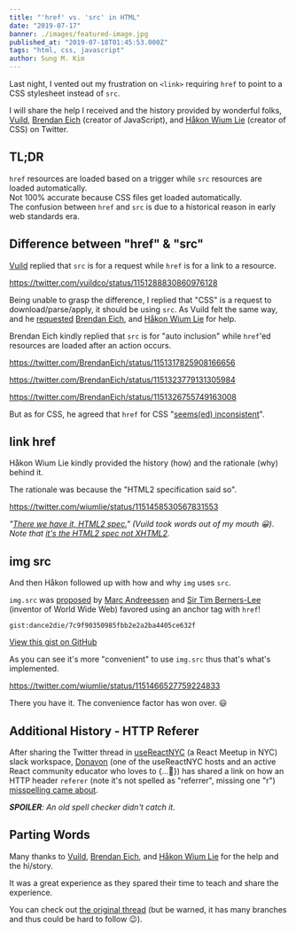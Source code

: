 ```yaml
---
title: "'href' vs. 'src' in HTML"
date: "2019-07-17"
banner: ./images/featured-image.jpg
published_at: "2019-07-18T01:45:53.000Z"
tags: "html, css, javascript"
author: Sung M. Kim
---
```


Last night, I vented out my frustration on `<link>` requiring `href` to point to a CSS stylesheet instead of `src`.

I will share the help I received and the history provided by wonderful folks, [Vuild](https://vuild.com/), [Brendan Eich](https://brendaneich.com/) (creator of JavaScript), and [Håkon Wium Lie](https://www.wiumlie.no/en.html) (creator of CSS) on Twitter.

## TL;DR

`href` resources are loaded based on a trigger while `src` resources are loaded automatically.  
Not 100% accurate because CSS files get loaded automatically.  
The confusion between `href` and `src` is due to a historical reason in early web standards era.

## Difference between "href" & "src"

[Vuild](https://twitter.com/vuildco) replied that `src` is for a request while `href` is for a link to a resource.

https://twitter.com/vuildco/status/1151288830860976128

Being unable to grasp the difference, I replied that "CSS" is a request to download/parse/apply, it should be using `src`. As Vuild felt the same way, and he [requested](https://mobile.twitter.com/vuildco/status/1151291872322760705) [Brendan Eich](https://mobile.twitter.com/BrendanEich), and [Håkon Wium Lie](https://mobile.twitter.com/wiumlie) for help.

Brendan Eich kindly replied that `src` is for "auto inclusion" while `href`'ed resources are loaded after an action occurs.

https://twitter.com/BrendanEich/status/1151317825908166656

https://twitter.com/BrendanEich/status/1151323779131305984

https://twitter.com/BrendanEich/status/1151326755749163008

But as for CSS, he agreed that `href` for CSS "[seems(ed) inconsistent](https://twitter.com/BrendanEich/status/1151324101157347328)".

## **link href**

Håkon Wium Lie kindly provided the history (how) and the rationale (why) behind it.

The rationale was because the "HTML2 specification said so".

https://twitter.com/wiumlie/status/1151458530567831553

_"[There we have it, HTML2 spec.](https://twitter.com/vuildco/status/1151462988798464002)" (Vuild took words out of my mouth 😀*).*  
Note that [it's the HTML2 spec not XHTML2](https://twitter.com/wiumlie/status/1151576065934012422)._

## **img src**

And then Håkon followed up with how and why `img` uses `src`.

`img.src` was [proposed](https://1997.webhistory.org/www.lists/www-talk.1993q1/0182.html) by [Marc Andreessen](https://twitter.com/pmarca) and [Sir Tim Berners-Lee](https://www.w3.org/People/Berners-Lee/) (inventor of World Wide Web) favored using an anchor tag with `href`!

`gist:dance2die/7c9f90350985fbb2e2a2ba4405ce632f`

<a href="https://gist.github.com/dance2die/7c9f90350985fbb2e2a2ba4405ce632f">View this gist on GitHub</a>

As you can see it's more "convenient" to use `img.src` thus that's what's implemented.

https://twitter.com/wiumlie/status/1151466527759224833

There you have it. The convenience factor has won over. 😃

## Additional History - HTTP Referer

After sharing the Twitter thread in [useReactNYC](https://usereact.nyc/) (a React Meetup in NYC) slack workspace, [Donavon](https://twitter.com/donavon) (one of the useReactNYC hosts and an active React community educator who loves to {...💖}) has shared a link on how an HTTP header `referer` (note it's not spelled as "referrer", missing one "r") [misspelling came about](https://en.wikipedia.org/wiki/HTTP_referer).

_**SPOILER**: An old spell checker didn't catch it._

## Parting Words

Many thanks to [Vuild](https://vuild.com/), [Brendan Eich](https://brendaneich.com/), and [Håkon Wium Lie](https://www.wiumlie.no/en.html) for the help and the hi/story.

It was a great experience as they spared their time to teach and share the experience.

You can check out [the original thread](https://twitter.com/dance2die/status/1151286723122466816) (but be warned, it has many branches and thus could be hard to follow 😉).
